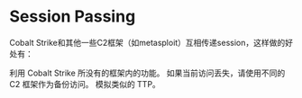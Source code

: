 # Session Passing

Cobalt Strike和其他一些C2框架（如metasploit）互相传递session，这样做的好处有：

利用 Cobalt Strike 所没有的框架内的功能。
如果当前访问丢失，请使用不同的 C2 框架作为备份访问。
模拟类似的 TTP。